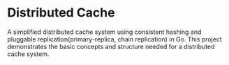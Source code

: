 # Distributed Cache

A simplified distributed cache system using consistent hashing and pluggable replication(primary-replica, chain replication) in Go. This project demonstrates the basic concepts and structure needed for a distributed cache system.

